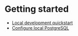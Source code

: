 # Getting started

- [Local development quickstart](quickstart.md)
- [Configure local PostgreSQL](configure_local_postgresql.md)
